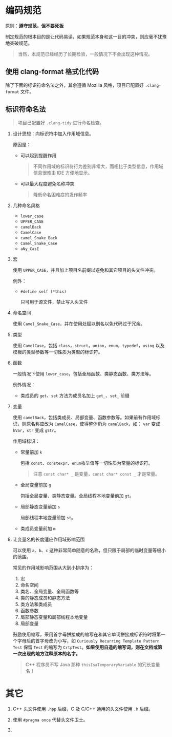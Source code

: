# 编码规范

原则：**遵守规范，但不要死板**

制定规范的根本目的是让代码易读，如果规范本身和这一目的冲突，则应毫不犹豫地突破规范。

> 当然，本规范已经经历了长期检验，一般情况下不会出现这种情况。

## 使用 clang-format 格式化代码

除了下面的标识符命名法之外，其余遵循 Mozilla 风格，项目已配置好 `.clang-format` 文件。

## 标识符命名法

> 项目已配置好 `.clang-tidy` 进行命名检查。

1. 设计思想：向标识符中加入作用域信息。

   原因是：

   - 可以起到提醒作用
     > 不同作用域的标识符行为差别非常大，而相比于类型信息，作用域信息很难由 IDE 方便地显示。
   - 可以最大程度避免名称冲突
     > 降低命名困难症的发作频率

2. 几种命名风格

   - `lower_case`
   - `UPPER_CASE`
   - `camelBack`
   - `CamelCase`
   - `camel_Snake_Back`
   - `Camel_Snake_Case`
   - `aNy_CasE`

3. 宏

   使用 `UPPER_CASE`，并且加上项目名前缀以避免和其它项目的头文件冲突。

   例外：

   - `#define self (*this)`

     只可用于源文件，禁止写入头文件

4. 命名空间

   使用 `Camel_Snake_Case`，并在使用处赋以别名以免代码过于冗余。

5. 类型

   使用 `CamelCase`，包括 `class`，`struct`，`union`，`enum`，`typedef`，`using` 以及模板的类型参数等一切性质为类型的标识符。

6. 函数

   一般情况下使用 `lower_case`，包括全局函数、类静态函数、类方法等。

   例外情况：

   - 类成员的 `get`、`set` 方法为成员名加上 `get_`、`set_` 前缀

7. 变量

   使用 `camelBack`，包括类成员、局部变量、函数参数等。如果前有作用域标识，则原名称应改为 `CamelCase`，使得整体仍为 `camelBack`，如： `var` 变成 `kVar`，`str` 变成 `gStr`。

   作用域标识：

   - 常量前加 `k`

     包括 `const`、`constexpr`、`enum`枚举值等一切性质为常量的标识符。

     > 注意 `const char* _` 是变量，`const char* const _` 才是常量。

   - 全局变量前加 `g`

     包括全局变量、类静态变量。全局线程本地变量前加 `gt`。

   - 局部静态变量前加 `s`

     局部线程本地变量前加 `st`。

   - 类成员变量前加 `m`

8. 让变量名的长度适应作用域影响范围

   可以使用 `a`、`b`、`c` 这种非常简单随意的名称，但只限于局部的临时变量等极小的范围。

   常见的作用域影响范围从大到小排序为：

   1. 宏
   2. 命名空间
   3. 类名、全局变量、全局函数等
   4. 类的静态成员和静态方法
   5. 类方法和类成员
   6. 函数参数
   7. 局部静态变量和局部线程本地变量
   8. 局部变量

   鼓励使用缩写，采用首字母拼接成的缩写在和其它单词拼接成标识符时将第一个字母后的首字母改为小写，如 `Curiously Recurring Template Pattern Test` 保留 `Test` 的缩写为 `CrtpTest`。**如果使用自造的缩写词，则在文档或第一次出现的地方注释原本的名字。**

   > C++ 程序员不写 Java 那种 `thisIsaTemporaryVariable` 的冗长变量名！

# 其它

1. C++ 头文件使用 `.hpp` 后缀，C 及 C/C++ 通用的头文件使用 `.h` 后缀。

2. 使用 `#pragma once` 代替头文件卫士。

3. 

